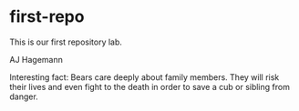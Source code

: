 # first-repo
This is our first repository lab.

AJ Hagemann

Interesting fact: Bears care deeply about family members. They will risk their lives and even fight to the death in order to save a cub or sibling from danger.

